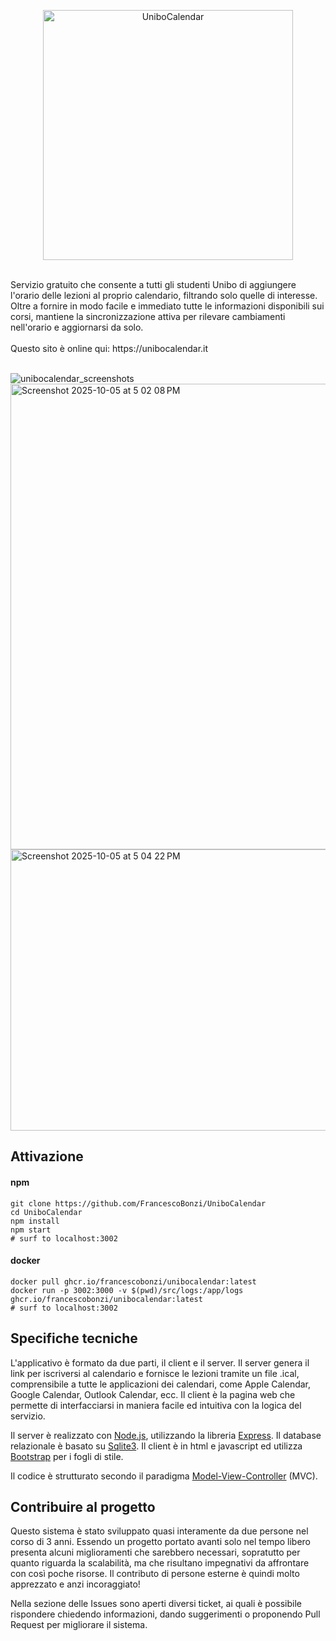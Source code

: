 <p align="center">
  <img src="https://github.com/user-attachments/assets/38caf683-a408-4b95-87ed-3966a5ca8eeb" alt="UniboCalendar" width="400" height="auto" style="max-width: 100%;">
  <br/>
  <br/>
</p>
Servizio gratuito che consente a tutti gli studenti Unibo di aggiungere l'orario delle lezioni al proprio calendario, filtrando solo quelle di interesse. Oltre a fornire in modo facile e immediato tutte le informazioni disponibili sui corsi, mantiene la sincronizzazione attiva per rilevare cambiamenti nell'orario e aggiornarsi da solo. 
<br><br>
Questo sito è 
online qui: https://unibocalendar.it
<br><br>

![unibocalendar_screenshots](https://user-images.githubusercontent.com/35273715/188617075-59af9148-33d6-425b-a1e9-21d81ba64d87.png)
<img width="1394" height="745" alt="Screenshot 2025-10-05 at 5 02 08 PM" src="https://github.com/user-attachments/assets/6c4bbf9c-532c-48cc-9a00-46b391b6a027" />
<img width="1401" height="450" alt="Screenshot 2025-10-05 at 5 04 22 PM" src="https://github.com/user-attachments/assets/b994ac31-e6bf-46de-8fba-e67e8b6b652a" />

## Attivazione

#### npm

```
git clone https://github.com/FrancescoBonzi/UniboCalendar
cd UniboCalendar
npm install
npm start
# surf to localhost:3002
```

#### docker

```
docker pull ghcr.io/francescobonzi/unibocalendar:latest
docker run -p 3002:3000 -v $(pwd)/src/logs:/app/logs ghcr.io/francescobonzi/unibocalendar:latest
# surf to localhost:3002
```

## Specifiche tecniche
L'applicativo è formato da due parti, il client e il server. Il server genera il link per iscriversi al calendario e fornisce le lezioni tramite un file .ical, comprensibile a tutte le applicazioni dei calendari, come Apple Calendar, Google Calendar, Outlook Calendar, ecc. Il client è la pagina web che permette di interfacciarsi in maniera facile ed intuitiva con la logica del servizio.

Il server è realizzato con [Node.js](https://nodejs.dev/en/), utilizzando la libreria [Express](https://expressjs.com/it/). Il database relazionale è basato su [Sqlite3](https://www.npmjs.com/package/sqlite3).
Il client è in html e javascript ed utilizza [Bootstrap](https://getbootstrap.com) per i fogli di stile.

Il codice è strutturato secondo il paradigma [Model-View-Controller](https://it.wikipedia.org/wiki/Model-view-controller) (MVC).

## Contribuire al progetto
Questo sistema è stato sviluppato quasi interamente da due persone nel corso di 3 anni. Essendo un progetto portato avanti solo nel tempo libero presenta alcuni miglioramenti che sarebbero necessari, sopratutto per quanto riguarda la scalabilità, ma che risultano impegnativi da affrontare con così poche risorse. Il contributo di persone esterne è quindi molto apprezzato e anzi incoraggiato!

Nella sezione delle Issues sono aperti diversi ticket, ai quali è possibile rispondere chiedendo informazioni, dando suggerimenti o proponendo Pull Request per migliorare il sistema.
